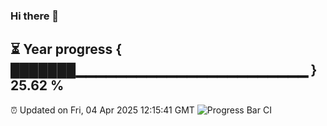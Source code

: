 ### Hi there 👋
⏳ Year progress { ███████▁▁▁▁▁▁▁▁▁▁▁▁▁▁▁▁▁▁▁▁▁▁▁ } 25.62 %
---
⏰ Updated on Fri, 04 Apr 2025 12:15:41 GMT
![Progress Bar CI](https://github.com/Moyi321/Moyi321/workflows/Progress%20Bar%20CI/badge.svg)

